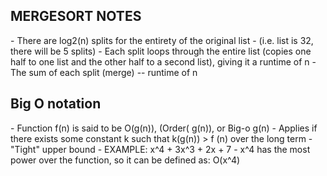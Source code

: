 <h2> MERGESORT NOTES </h2>
- There are log2(n) splits for the entirety of the original list
       - (i.e. list is 32, there will be 5 splits)
- Each split loops through the entire list (copies one half to one list and the other half to a second list), giving it a runtime of n
- The sum of each split (merge) -- runtime of n

<h2> Big O notation </h2>
- Function f(n) is said to be O(g(n)), (Order( g(n)), or Big-o g(n)
- Applies if there exists some constant k such that k(g(n)) > f (n) over the long term
- "Tight" upper bound
- EXAMPLE: x^4 + 3x^3 + 2x + 7
       - x^4 has the most power over the function, so it can be defined as: O(x^4)

